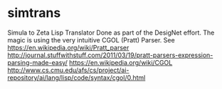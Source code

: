 # simtrans
Simula to Zeta Lisp Translator
Done as part of the DesigNet effort. 
The magic is using the very intuitive CGOL (Pratt) Parser. 
See https://en.wikipedia.org/wiki/Pratt_parser 
http://journal.stuffwithstuff.com/2011/03/19/pratt-parsers-expression-parsing-made-easy/
https://en.wikipedia.org/wiki/CGOL
http://www.cs.cmu.edu/afs/cs/project/ai-repository/ai/lang/lisp/code/syntax/cgol/0.html
